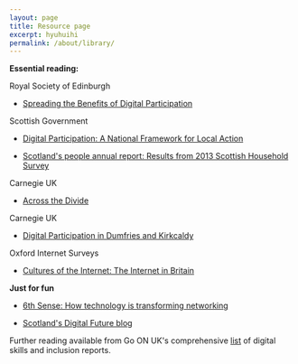 ```yaml
---
layout: page
title: Resource page
excerpt: hyuhuihi
permalink: /about/library/
---
```



**Essential reading:** 


Royal Society of Edinburgh

- [Spreading the Benefits of Digital Participation](https://www.royalsoced.org.uk/1136_FinalReport.html)

Scottish Government

- [Digital Participation: A National Framework for Local Action](http://www.gov.scot/Publications/2014/04/6821/downloads)

- [Scotland's people annual report: Results from 2013 Scottish Household Survey](http://www.gov.scot/Resource/0045/00457570.pdf)



Carnegie UK

- [Across the Divide](http://www.carnegieuktrust.org.uk/publications/2013/across-the-divide---full-report)

Carnegie UK

- [Digital Participation in Dumfries and Kirkcaldy](http://www.carnegieuktrust.org.uk/publications/2015/digital-participation-in-dumfries-and-kirkcaldy)

Oxford Internet Surveys

- [Cultures of the Internet: The Internet in Britain](http://oxis.oii.ox.ac.uk/wp-content/uploads/2014/11/OxIS-2013.pdf) 



**Just for fun**

- [6th Sense: How technology is transforming networking](http://www.bookofthefuture.co.uk/2015/06/6th-sense-how-technology-is-transforming-networking/) 

- [Scotland's Digital Future blog](http://blogs.scotland.gov.uk/digital/)



Further reading available from Go ON UK's comprehensive [list](http://www.go-on.co.uk/opportunity/reports/) of digital skills and inclusion reports. 







